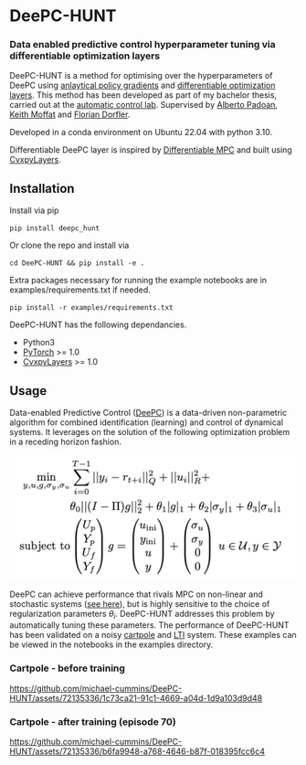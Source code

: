 # DeePC-HUNT
### Data enabled predictive control hyperparameter tuning via differentiable optimization layers

DeePC-HUNT is a method for optimising over the hyperparameters of DeePC using [anlaytical policy gradients](https://arxiv.org/abs/2202.00817) and [differentiable optimization layers](https://locuslab.github.io/2019-10-28-cvxpylayers/). This method has been developed as part of my bachelor thesis, carried out at the [automatic control lab](https://control.ee.ethz.ch/). Supervised by [Alberto Padoan](https://www.albertopadoan.com/), [Keith Moffat](https://www.keithmoffat.com/) and [Florian Dorfler](http://people.ee.ethz.ch/~floriand/). 

Developed in a conda environment on Ubuntu 22.04 with python 3.10. 

Differentiable DeePC layer is inspired by [Differentiable MPC](https://github.com/locuslab/differentiable-mpc) and built using [CvxpyLayers](https://github.com/cvxgrp/cvxpylayers).

## Installation
Install via pip
```
pip install deepc_hunt
```
Or clone the repo and install via
```
cd DeePC-HUNT && pip install -e .
```
Extra packages necessary for running the example notebooks are in examples/requirements.txt if needed.
```
pip install -r examples/requirements.txt
```

DeePC-HUNT has the following dependancies.
* Python3
* [PyTorch](https://pytorch.org/) >= 1.0
* [CvxpyLayers](https://github.com/cvxgrp/cvxpylayers) >= 1.0

## Usage
Data-​enabled Predictive Control ([DeePC](https://arxiv.org/abs/1811.05890)) is a data-​driven non-​parametric algorithm for combined identification (learning) and control of dynamical systems. It leverages on the solution of the following optimization problem in a receding horizon fashion.

![Problem Formulation](https://github.com/michael-cummins/DeePC-HUNT/blob/main/videos/deepc_problem.png)

DeePC can achieve performance that rivals MPC on non-linear and stochastic systems ([see here](https://arxiv.org/abs/2101.01273)), but is highly sensitive to the choice of regularization parameters $\theta_i$. DeePC-HUNT addresses this problem by automatically tuning these parameters. The performance of DeePC-HUNT has been validated on a noisy [cartpole](https://github.com/michael-cummins/DeePC-HUNT/ddeepc/cartpole_ddeepc.ipynb) and [LTI](https://github.com/michael-cummins/DeePC-HUNT/ddeepc/linear_ddeepc.ipynb) system. These examples can be viewed in the notebooks in the examples directory.

### Cartpole - before training



https://github.com/michael-cummins/DeePC-HUNT/assets/72135336/1c73ca21-91c1-4669-a04d-1d9a103d9d48



### Cartpole - after training (episode 70)




https://github.com/michael-cummins/DeePC-HUNT/assets/72135336/b6fa9948-a768-4646-b87f-018395fcc6c4

